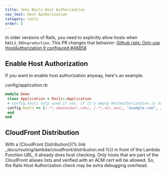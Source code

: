 ```yaml
---
title: Jets Rails Host Authorization
nav_text: Host Authorization
category: rails
order: 8
---
```


In older versions of Rails, you need to explicitly allow hosts when `RAILS_ENV=production`. This PR changes that behavior: [Github rails: Only use HostAuthorization if configured #46858](https://github.com/rails/rails/pull/46858)

## Enable Host Authorization

If you want to enable host authorization anyway, here's an example.

config/application.rb

```ruby
module Demo
 class Application < Rails::Application
 # config.hosts only used if set. If it's empty HostAuthorization is not checked
 config.hosts += [/.*\.amazonaws\.com/, /.*\.on\.aws/, "example.com", /.*\.example\.com/]
 end
end
```

## CloudFront Distribution

With a [CloudFront Distribution]({% link _docs/routing/lambda/cloudfront/distribution.md %}) in front of the Lambda Function URL, it already does host checking. Only hosts that are part of the CloudFront aliases lists and verified with an ACM cert will be allowed. So, the Rails Host Authorization check may be extra debugging overhead.
